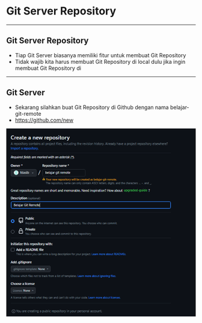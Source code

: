# Git Server Repository

---

## Git Server Repository

- Tiap Git Server biasanya memiliki fitur untuk membuat Git Repository
- Tidak wajib kita harus membuat Git Repository di local dulu jika ingin membuat Git Repository di

---

## Git Server

- Sekarang silahkan buat Git Repository di Github dengan nama belajar-git-remote
- https://github.com/new

![1](../assets/img/3/1.PNG)